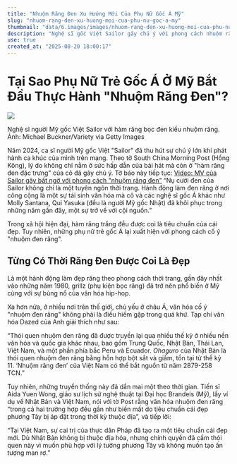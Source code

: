 ```yaml
---
title: "Nhuộm Răng Đen Xu Hướng Mới Của Phụ Nữ Gốc Á Mỹ"
slug: "nhuom-rang-den-xu-huong-moi-cua-phu-nu-goc-a-my"
thumbnail: "data/6.images/images/nhuom-rang-den-xu-huong-moi-cua-phu-nu-goc-a-my.webp"
description: "Nghệ sĩ gốc Việt Sailor gây chú ý với phong cách nhuộm răng đen, hồi sinh truyền thống cổ xưa ở Mỹ. Bài viết khám phá lý do xu hướng này trở lại."
use: true
created_at: "2025-08-20 18:00:17"
---
```


# Tại Sao Phụ Nữ Trẻ Gốc Á Ở Mỹ Bắt Đầu Thực Hành "Nhuộm Răng Đen"?

![](/images/20250820-00000003-courrier-000-3-view.webp)

Nghệ sĩ người Mỹ gốc Việt Sailor với hàm răng bọc đen kiểu nhuộm răng. Ảnh: Michael Buckner/Variety via Getty Images

Năm 2024, ca sĩ người Mỹ gốc Việt "Sailor" đã thu hút sự chú ý lớn khi phát hành ca khúc của mình trên mạng. Theo tờ South China Morning Post (Hồng Kông), lý do không chỉ nằm ở sức hấp dẫn của bài hát mà còn ở "hàm răng đen đặc trưng" của cô đã gây chú ý. Tờ báo này tiếp tục:
[Video: MV của Sailor gây bất ngờ với phong cách "nhuộm răng đen"](https://courrier.jp/cj/410662/?gallery&utm_source=yahoonews&utm_medium=photo&utm_campaign=410662&utm_content=culture)
“Nụ cười đen của Sailor không chỉ là một tuyên ngôn thời trang. Hành động làm đen răng ở nơi công cộng là một sự tái sinh văn hóa mà cô và các nghệ sĩ gốc Á khác như Molly Santana, Qui Yasuka (đều là người Mỹ gốc Nhật) đã khôi phục trong những năm gần đây, một sự trở về với cội nguồn.”

Trong xã hội hiện đại, hàm răng trắng đều được coi là tiêu chuẩn của cái đẹp. Tuy nhiên, những phụ nữ trẻ gốc Á lại xuất hiện với phong cách cố ý "nhuộm đen răng".

## Từng Có Thời Răng Đen Được Coi Là Đẹp

Là một hành động làm đẹp răng theo phong cách thời trang, gần đây nhất vào những năm 1980, grillz (phụ kiện bọc răng) đã trở nên phổ biến ở Mỹ cùng với sự bùng nổ của văn hóa hip-hop.

Xa hơn nữa, ở nhiều nơi trên thế giới, chủ yếu ở châu Á, văn hóa cố ý "nhuộm đen răng" không phải là điều hiếm gặp trong quá khứ. Tạp chí văn hóa Dazed của Anh giải thích như sau:

“Thói quen nhuộm đen răng đã được truyền lại qua nhiều thế kỷ ở nhiều nền văn hóa và quốc gia khác nhau, bao gồm Trung Quốc, Nhật Bản, Thái Lan, Việt Nam, và một phần phía bắc Peru và Ecuador. _Ohaguro_ của Nhật Bản là thói quen nhuộm đen răng bằng hỗn hợp bột sắt và giấm, tồn tại từ thế kỷ 11. ‘Nhuộm răng đen’ của Việt Nam có thể bắt nguồn từ năm 2879-258 TCN.”

Tuy nhiên, những truyền thống này đã dần mai một theo thời gian. Tiến sĩ Aida Yuen Wong, giáo sư lịch sử nghệ thuật tại Đại học Brandeis (Mỹ), lấy ví dụ về Nhật Bản và Việt Nam, nói với tờ Post rằng văn hóa nhuộm đen răng “trong cả hai trường hợp đều gần như biến mất do tiêu chuẩn cái đẹp phương Tây bị áp đặt trong thời kỳ thuộc địa”, và tiếp lời:

“Tại Việt Nam, sự cai trị của thực dân Pháp đã tạo ra một tiêu chuẩn cái đẹp mới. Dù Nhật Bản không bị thuộc địa hóa, nhưng chính quyền đã cấm thói quen này vì muốn phù hợp với lý tưởng phương Tây và không muốn tạo ấn tượng man rợ.”
